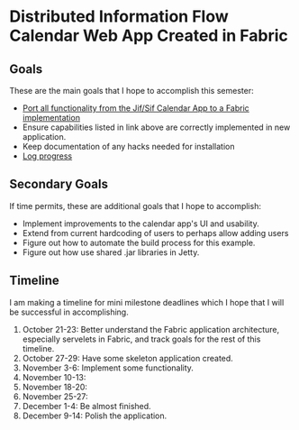 # Distributed Information Flow Calendar Web App Created in Fabric

## Goals
These are the main goals that I hope to accomplish this semester:

  + [Port all functionality from the Jif/Sif Calendar App to a Fabric implementation](https://github.com/K33TY/Jif-Sif-to-Fabric/blob/master/Docs/Calendar-App.md#capabilities-and-parameters)
  + Ensure capabilities listed in link above are correctly implemented in new application.
  + Keep documentation of any hacks needed for installation
  + [Log progress](https://github.com/K33TY/Jif-Sif-to-Fabric/blob/master/Docs/Log.md)
  

## Secondary Goals
If time permits, these are additional goals that I hope to accomplish:

  + Implement improvements to the calendar app's UI and usability.
  + Extend from current hardcoding of users to perhaps allow adding users
  + Figure out how to automate the build process for this example.
  + Figure out how use shared .jar libraries in Jetty.

## Timeline
I am making a timeline for mini milestone deadlines which I hope that I will be successful in accomplishing.

 1. October 21-23: Better understand the Fabric application architecture, especially servelets in Fabric, and track goals for the rest of this timeline. 
 2. October 27-29: Have some skeleton application created.
 3. November 3-6: Implement some functionality.
 4. November 10-13:
 5. November 18-20:
 6. November 25-27:
 7. December 1-4: Be almost finished.
 8. December 9-14: Polish the application.

